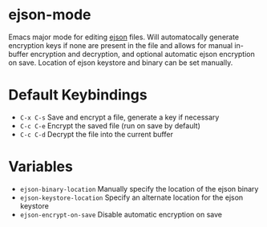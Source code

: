 # ejson-mode
Emacs major mode for editing [ejson](https://github.com/Shopify/ejson) files.  Will automatocally generate encryption keys if none are present in the file and allows for manual in-buffer encryption and decryption, and optional automatic ejson encryption on save.  Location of ejson keystore and binary can be set manually.


# Default Keybindings
* `C-x C-s` Save and encrypt a file, generate a key if necessary
* `C-c C-e` Encrypt the saved file (run on save by default)
* `C-c C-d` Decrypt the file into the current buffer


# Variables
* `ejson-binary-location` Manually specify the location of the ejson binary
* `ejson-keystore-location` Specify an alternate location for the ejson keystore
* `ejson-encrypt-on-save` Disable automatic encryption on save

